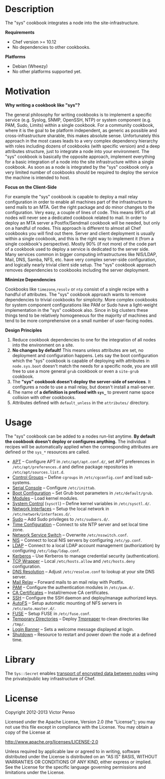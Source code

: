 # Description

The "sys" cookbook integrates a node into the site-infrastructure.

**Requirements**

* Chef version >= 10.12
* No dependencies to other cookbooks.

**Platforms**

* Debian (Wheezy)
* No other platforms supported yet.

# Motivation

**Why writing a cookbook like "sys"?**

The general philosophy for writing cookbooks is to implement a specific service (e.g. Syslog, SNMP, OpenSSH, NTP) or system component (e.g. PAM, Sudo, Limits) within a single cookbook. For a community cookbook, where it is the goal to be platform independent, as generic as possible and cross-infrastructure sharable, this makes absolute sense. Unfortunately this approach in the most cases leads to a very complex dependency hierarchy with roles including dozens of cookbooks (with specific version) and a deep attributes structure, just to integrate a node into your environment. The "sys" cookbook is basically the opposite approach, implement everything for a basic integration of a node into the site infrastructure within a single cookbook. As soon as a node is integrated by the "sys" cookbook only a very limited number of cookbooks should be required to deploy the service the machine is intended to host.

**Focus on the Client-Side**

For example the "sys" cookbook is capable to deploy a mail relay configuration in order to enable all machines part of the infrastructure to send mails to an MTA. Get the right package and do minor changes to the configuration. Very easy, a couple of lines of code. This means 99% of all nodes will never see a dedicated cookbook related to mail. In order to deploy an MTA server a Postfix/Sendmail cookbook will be needed, but only on a handful of nodes. This approach is different to almost all Chef cookbooks you will find out there. Server and client deployment is usually within a single cookbook, and this is the right way to implement it (from a single cookbook's perspective). Mostly 90% (if not more) of the code part of a cookbook used to deploy a service is dedicated to the server side. Many services common in bigger computing infrastructures like NIS/LDAP, Mail, DNS, Samba, NFS, etc. have very complex server-side configuration, and logically nearly trivial client side setup. The "sys" cookbook approach removes dependencies to cookbooks including the server deployment.

**Minimize Dependencies**

Cookbooks like `timezone`,`resolv` or `ntp` consist of a single recipe with a handful of attributes. The "sys" cookbook approach wants to remove dependencies to trivial cookbooks for simplicity. More complex cookbooks for system component configurations like PAM or Sudo have a light-weight implementation in the "sys" cookbook also. Since in big clusters these things tend to be relatively homogeneous for the majority of machines and tend to be more comprehensive on a small number of user-facing nodes.

**Design Principles**

1. Reduce cookbook dependencies to one for the integration of all nodes into the environment on a site.
2. **No changes by default!** This means unless attributes are set, no deployment and configuration happens. Lets say the boot configuration which the "sys" cookbook is capable of deploying with attributes in `node.sys.boot` doesn't match the needs for a specific node, you are still free to use a more general `grub` cookbook or even a `site-grub` cookbook.
3. The **"sys" cookbook doesn't deploy the server-side of services**. It configures a node to use a mail relay, but doesn't install a mail-server.
4. The name of **a definition is prefixed with `sys_`** to prevent name space collision with other cookbooks.
5. Attributes defined with `default_unless` in the `attributes/` directory.

# Usage

The "sys" cookbook can be added to a nodes run-list anytime. **By default the cookbook doesn't deploy or configures anything.** The individual recipes will be automatically applied when the corresponding attributes are defined or the `sys_*` resources are called.

* [APT](documents/apt.md) – Configure APT in `/etc/apt/apt.conf.d/`, set APT preferences in `/etc/apt/preferences.d` and define package repositories in `/etc/apt/sources.list.d`.
* [Control Groups](documents/cgroups.md) – Define `cgroups` in `/etc/cgconfig.conf` and load sub-systems.
* [Serial Console](documents/serial.md) – Configure `/etc/inittab`.
* [Boot Configuration](documents/boot.md) – Set Grub boot parameters in `/etc/default/grub`.
* [Modules](documents/modules.md) – Load kernel modules.
* [System Control](documents/sysctl.md) (`sysctl`) – Define kernel variables in `/etc/sysctl.d/`.
* [Network Interfaces](documents/interfaces.md) – Setup the local network in `/etc/network/interfaces.d/`.
* [Sudo](documents/sudo.md) – Add Sudo privileges to `/etc/sudoers.d/`.
* [Time Configuration](documents/time.md) – Connect to site NTP server and set local time zone. 
* [Network Service Switch](documents/nsswitch.md) – Overwrite `/etc/nsswitch.conf`.
* [NIS](documents/nis.md) – Connect to local NIS servers by configuring `/etc/yp.conf`.
* [LDAP](documents/ldap.md) – Connect to a local LDAP account management (authorization) by configuring `/etc/ldap/ldap.conf`.
* [Kerberos](documents/krb5.md) – Use Kerberos to manage credential security (authentication).
* [TCP Wrapper](documents/hosts.md) – Local `/etc/hosts.allow` and `/etc/hosts.deny` configuration.
* [DNS Resolution](documents/resolv.md) – Adjust `/etc/resolve.conf` to lookup at your site DNS server.
* [Mail Relay](documents/mail.md) – Forward mails to an mail relay with Postfix. 
* [PAM](documents/pam.md) – Configure the authentication modules in `/etc/pam.d/`.
* [CA Certificates](documents/ca_certificates.md) – Install/remove CA certificates.
* [SSH](documents/ssh.md) – Configure the SSH daemon and deploy/manage authorized keys.
* [AutoFS](documents/autofs.md) – Setup automatic mounting of NFS servers in `/etc/auto.master.d/`.
* [FUSE](documents/fuse.md) – Setup FUSE in `/etc/fuse.conf`.
* [Temporary Directories](documents/tmp.md) – Deploy [Tmpreaper][reaper] to clean directories like `/tmp/`.
* [Login Banner](documents/banner.md) – Sets a welcome message displayed at login. 
* [Shutdown](documents/shutdown.md) – Resource to restart and power down the node at a defined time.

# Library

The `Sys::Secret` enables [transport of encrypted data between nodes](documents/secret.md) using the private/public key infrastructure of Chef. 


[reaper]: http://packages.debian.org/search?keywords=tmpreaper


# License

Copyright 2012-2013 Victor Penso

Licensed under the Apache License, Version 2.0 (the "License"); you may not use this file except in compliance with the License. You may obtain a copy of the License at

http://www.apache.org/licenses/LICENSE-2.0

Unless required by applicable law or agreed to in writing, software distributed under the License is distributed on an "AS IS" BASIS, WITHOUT WARRANTIES OR CONDITIONS OF ANY KIND, either express or implied. See the License for the specific language governing permissions and limitations under the License.
